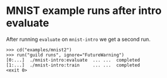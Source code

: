 # MNIST example runs after intro evaluate

After running `evaluate` on `mnist-intro` we get a second run.

    >>> cd("examples/mnist2")
    >>> run("guild runs", ignore="FutureWarning")
    [0:...]  ./mnist-intro:evaluate  ... ...  completed
    [1:...]  ./mnist-intro:train     ... ...  completed
    <exit 0>
